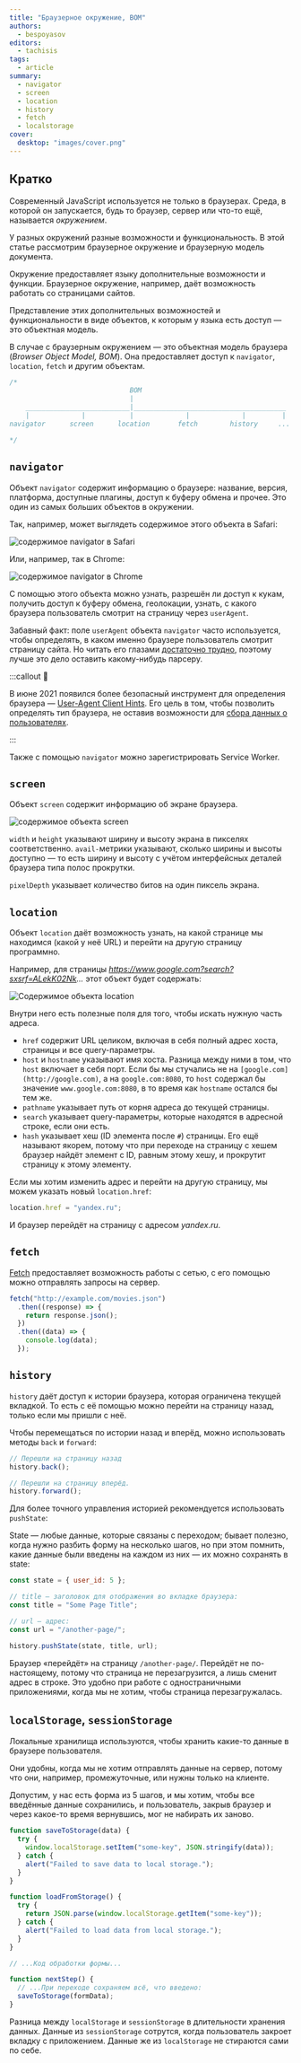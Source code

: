 ```yaml
---
title: "Браузерное окружение, BOM"
authors:
  - bespoyasov
editors:
  - tachisis
tags:
  - article
summary:
  - navigator
  - screen
  - location
  - history
  - fetch
  - localstorage
cover:
  desktop: "images/cover.png"
---
```


## Кратко

Современный JavaScript используется не только в браузерах. Среда, в которой он запускается, будь то браузер, сервер или что-то ещё, называется _окружением_.

У разных окружений разные возможности и функциональность. В этой статье рассмотрим браузерное окружение и браузерную модель документа.

Окружение предоставляет языку дополнительные возможности и функции. Браузерное окружение, например, даёт возможность работать со страницами сайтов.

Представление этих дополнительных возможностей и функциональности в виде объектов, к которым у языка есть доступ — это объектная модель.

В случае с браузерным окружением — это объектная модель браузера (_Browser Object Model, BOM_). Она предоставляет доступ к `navigator`, `location`, `fetch` и другим объектам.

```js
/*
                              BOM
                              |
    __________________________|______________________________________
    |             |           |             |             |         |
navigator      screen      location       fetch        history     ...

*/
```

## `navigator`

Объект `navigator` содержит информацию о браузере: название, версия, платформа, доступные плагины, доступ к буферу обмена и прочее. Это один из самых больших объектов в окружении.

Так, например, может выглядеть содержимое этого объекта в Safari:

![содержимое navigator в Safari](images/1.png)

Или, например, так в Chrome:

![содержимое navigator в Chrome](images/2.png)

С помощью этого объекта можно узнать, разрешён ли доступ к кукам, получить доступ к буферу обмена, геолокации, узнать, с какого браузера пользователь смотрит на страницу через `userAgent`.

Забавный факт: поле `userAgent` объекта `navigator` часто используется, чтобы определять, в каком именно браузере пользователь смотрит страницу сайта. Но читать его глазами [достаточно трудно](<https://docs.microsoft.com/en-us/previous-versions/windows/internet-explorer/ie-developer/compatibility/ms537503(v=vs.85)>), поэтому лучше это дело оставить какому-нибудь парсеру.

:::callout 💬

В июне 2021 появился более безопасный инструмент для определения браузера — [User-Agent Client Hints](https://wicg.github.io/ua-client-hints/). Его цель в том, чтобы позволить определять тип браузера, не оставив возможности для [сбора данных о пользователях](https://w3c.github.io/fingerprinting-guidance/#dfn-passive-fingerprinting).

:::

Также с помощью `navigator` можно зарегистрировать Service Worker.

## `screen`

Объект `screen` содержит информацию об экране браузера.

![содержимое объекта screen](images/3.png)

`width` и `height` указывают ширину и высоту экрана в пикселях соответственно. `avail-`метрики указывают, сколько ширины и высоты доступно — то есть ширину и высоту с учётом интерфейсных деталей браузера типа полос прокрутки.

`pixelDepth` указывает количество битов на один пиксель экрана.

## `location`

Объект `location` даёт возможность узнать, на какой странице мы находимся (какой у неё URL) и перейти на другую страницу программно.

Например, для страницы _https://www.google.com?search?sxsrf=ALekK02Nk..._ этот объект будет содержать:

![Содержимое объекта location](images/4.png)

Внутри него есть полезные поля для того, чтобы искать нужную часть адреса.

- `href` содержит URL целиком, включая в себя полный адрес хоста, страницы и все query-параметры.
- `host` и `hostname` указывают имя хоста. Разница между ними в том, что `host` включает в себя порт. Если бы мы стучались не на `[google.com](http://google.com)`, а на `google.com:8080`, то `host` содержал бы значение `www.google.com:8080`, в то время как `hostname` остался бы тем же.
- `pathname` указывает путь от корня адреса до текущей страницы.
- `search` указывает query-параметры, которые находятся в адресной строке, если они есть.
- `hash` указывает хеш (ID элемента после `#`) страницы. Его ещё называют якорем, потому что при переходе на страницу с хешем браузер найдёт элемент с ID, равным этому хешу, и прокрутит страницу к этому элементу.

Если мы хотим изменить адрес и перейти на другую страницу, мы можем указать новый `location.href`:

```js
location.href = "yandex.ru";
```

И браузер перейдёт на страницу с адресом _yandex.ru_.

## `fetch`

[Fetch](/js/fetch) предоставляет возможность работы с сетью, с его помощью можно отправлять запросы на сервер.

```js
fetch("http://example.com/movies.json")
  .then((response) => {
    return response.json();
  })
  .then((data) => {
    console.log(data);
  });
```

## `history`

`history` даёт доступ к истории браузера, которая ограничена текущей вкладкой. То есть с её помощью можно перейти на страницу назад, только если мы пришли с неё.

Чтобы перемещаться по истории назад и вперёд, можно использовать методы `back` и `forward`:

```js
// Перешли на страницу назад
history.back();

// Перешли на страницу вперёд.
history.forward();
```

Для более точного управления историей рекомендуется использовать `pushState`:

State — любые данные, которые связаны с переходом; бывает полезно, когда нужно разбить форму на несколько шагов, но при этом помнить, какие данные были введены на каждом из них — их можно сохранять в state:

```js
const state = { user_id: 5 };

// title — заголовок для отображения во вкладке браузера:
const title = "Some Page Title";

// url — адрес:
const url = "/another-page/";

history.pushState(state, title, url);
```

Браузер «перейдёт» на страницу `/another-page/`. Перейдёт не по-настоящему, потому что страница не перезагрузится, а лишь сменит адрес в строке. Это удобно при работе с одностраничными приложениями, когда мы не хотим, чтобы страница перезагружалась.

## `localStorage`, `sessionStorage`

Локальные хранилища используются, чтобы хранить какие-то данные в браузере пользователя.

Они удобны, когда мы не хотим отправлять данные на сервер, потому что они, например, промежуточные, или нужны только на клиенте.

Допустим, у нас есть форма из 5 шагов, и мы хотим, чтобы все введённые данные сохранились, и пользователь, закрыв браузер и через какое-то время вернувшись, мог не набирать их заново.

```js
function saveToStorage(data) {
  try {
    window.localStorage.setItem("some-key", JSON.stringify(data));
  } catch {
    alert("Failed to save data to local storage.");
  }
}

function loadFromStorage() {
  try {
    return JSON.parse(window.localStorage.getItem("some-key"));
  } catch {
    alert("Failed to load data from local storage.");
  }
}

// ...Код обработки формы...

function nextStep() {
  // ...При переходе сохраняем всё, что введено:
  saveToStorage(formData);
}
```

Разница между `localStorage` и `sessionStorage` в длительности хранения данных. Данные из `sessionStorage` сотрутся, когда пользователь закроет вкладку с приложением. Данные же из `localStorage` не стираются сами по себе.
